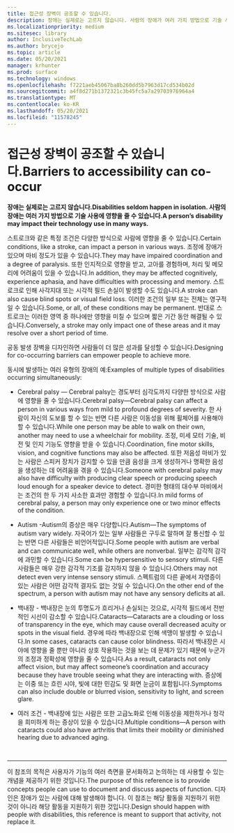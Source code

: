 ```yaml
---
title: 접근성 장벽이 공조할 수 있습니다.
description: 장애는 실제로는 고르지 않습니다. 사람의 장애가 여러 가지 방법으로 기술 사용에 영향을 줄 수 있습니다.
ms.localizationpriority: medium
ms.sitesec: library
author: InclusiveTechLab
ms.author: brycejo
ms.topic: article
ms.date: 05/20/2021
manager: krhunter
ms.prod: surface
ms.technology: windows
ms.openlocfilehash: f7221aeb45067ba8b260dd5b7963d17cd534b02d
ms.sourcegitcommit: a4f8d271b1372321c3b45fc5a7a29703976964a4
ms.translationtype: MT
ms.contentlocale: ko-KR
ms.lasthandoff: 05/20/2021
ms.locfileid: "11578245"
---
```

# <a name="barriers-to-accessibility-can-co-occur"></a><span data-ttu-id="c7361-104">접근성 장벽이 공조할 수 있습니다.</span><span class="sxs-lookup"><span data-stu-id="c7361-104">Barriers to accessibility can co-occur</span></span>

**<span data-ttu-id="c7361-105">장애는 실제로는 고르지 않습니다.</span><span class="sxs-lookup"><span data-stu-id="c7361-105">Disabilities seldom happen in isolation.</span></span> <span data-ttu-id="c7361-106">사람의 장애는 여러 가지 방법으로 기술 사용에 영향을 줄 수 있습니다.</span><span class="sxs-lookup"><span data-stu-id="c7361-106">A person’s disability may impact their technology use in many ways.</span></span>**

<span data-ttu-id="c7361-107">스트로크와 같은 특정 조건은 다양한 방식으로 사람에 영향을 줄 수 있습니다.</span><span class="sxs-lookup"><span data-stu-id="c7361-107">Certain conditions, like a stroke, can impact a person in various ways.</span></span> <span data-ttu-id="c7361-108">조정에 장애가 있으며 마비 정도가 있을 수 있습니다.</span><span class="sxs-lookup"><span data-stu-id="c7361-108">They may have impaired coordination and a degree of paralysis.</span></span> <span data-ttu-id="c7361-109">또한 인지적으로 영향을 받고, 고아를 경험하며, 처리 및 메모리에 어려움이 있을 수 있습니다.</span><span class="sxs-lookup"><span data-stu-id="c7361-109">In addition, they may be affected cognitively, experience aphasia, and have difficulties with processing and memory.</span></span> <span data-ttu-id="c7361-110">스트로크로 인해 사각지대 또는 시각적 필드 손실이 발생할 수도 있습니다.</span><span class="sxs-lookup"><span data-stu-id="c7361-110">A stroke can also cause blind spots or visual field loss.</span></span> <span data-ttu-id="c7361-111">이러한 조건의 일부 또는 전체는 영구적일 수 있습니다.</span><span class="sxs-lookup"><span data-stu-id="c7361-111">Some, or all, of these conditions may be permanent.</span></span> <span data-ttu-id="c7361-112">반대로 스트로크는 이러한 영역 중 하나에만 영향을 미칠 수 있으며 짧은 기간 동안 해결될 수 있습니다.</span><span class="sxs-lookup"><span data-stu-id="c7361-112">Conversely, a stroke may only impact one of these areas and it may resolve over a short period of time.</span></span>

<span data-ttu-id="c7361-113">공동 발생 장벽을 디자인하면 사람들이 더 많은 성과를 달성할 수 있습니다.</span><span class="sxs-lookup"><span data-stu-id="c7361-113">Designing for co-occurring barriers can empower people to achieve more.</span></span>

<span data-ttu-id="c7361-114">동시에 발생하는 여러 유형의 장애의 예:</span><span class="sxs-lookup"><span data-stu-id="c7361-114">Examples of multiple types of disabilities occurring simultaneously:</span></span> 

* <span data-ttu-id="c7361-115">Cerebral palsy — Cerebral palsy는 경도부터 심각도까지 다양한 방식으로 사람에 영향을 줄 수 있습니다.</span><span class="sxs-lookup"><span data-stu-id="c7361-115">Cerebral palsy—Cerebral palsy can affect a person in various ways from mild to profound degrees of severity.</span></span> <span data-ttu-id="c7361-116">한 사람이 자신의 도보를 할 수 있는 반면 다른 사람은 이동성을 위해 휠체어를 사용해야 할 수 있습니다.</span><span class="sxs-lookup"><span data-stu-id="c7361-116">While one person may be able to walk on their own, another may need to use a wheelchair for mobility.</span></span> <span data-ttu-id="c7361-117">조정, 미세 모터 기술, 비전 및 인지 기능도 영향을 받을 수 있습니다.</span><span class="sxs-lookup"><span data-stu-id="c7361-117">Coordination, fine motor skills, vision, and cognitive functions may also be affected.</span></span> <span data-ttu-id="c7361-118">또한 저음성 마비가 있는 사람은 스피커 장치가 감지할 수 있을 만큼 음성을 크게 생성하거나 명확한 음성을 생성하는 데 어려움을 겪을 수 있습니다.</span><span class="sxs-lookup"><span data-stu-id="c7361-118">Someone with cerebral palsy may also have difficulty with producing clear speech or producing speech loud enough for a speaker device to detect.</span></span> <span data-ttu-id="c7361-119">경미한 형태의 대수부 마비에서는 조건의 한 두 가지 사소한 효과만 경험할 수 있습니다.</span><span class="sxs-lookup"><span data-stu-id="c7361-119">In mild forms of cerebral palsy, a person may only experience one or two minor effects of the condition.</span></span>

* <span data-ttu-id="c7361-120">Autism -Autism의 증상은 매우 다양합니다.</span><span class="sxs-lookup"><span data-stu-id="c7361-120">Autism—The symptoms of autism vary widely.</span></span> <span data-ttu-id="c7361-121">자국어가 있는 일부 사람들은 구두로 말하며 잘 통신할 수 있는 반면 다른 사람들은 비언어적입니다.</span><span class="sxs-lookup"><span data-stu-id="c7361-121">Some people with autism are verbal and can communicate well, while others are nonverbal.</span></span> <span data-ttu-id="c7361-122">일부는 감각적 감각에 과민할 수 있습니다.</span><span class="sxs-lookup"><span data-stu-id="c7361-122">Some can be hypersensitive to sensory stimuli.</span></span> <span data-ttu-id="c7361-123">다른 사람들은 매우 강한 감각적 기조를 감지하지 않을 수 있습니다.</span><span class="sxs-lookup"><span data-stu-id="c7361-123">Others may not detect even very intense sensory stimuli.</span></span> <span data-ttu-id="c7361-124">스펙트럼의 다른 끝에서 자영증이 있는 사람은 어떤 감각적 결자도 없는 것일 수 있습니다.</span><span class="sxs-lookup"><span data-stu-id="c7361-124">On the other end of the spectrum, a person with autism may not have any sensory deficits at all.</span></span>

* <span data-ttu-id="c7361-125">백내장 - 백내장은 눈의 투명도가 흐리거나 손실되는 것으로, 시각적 필드에서 전반적인 시선이 감소할 수 있습니다.</span><span class="sxs-lookup"><span data-stu-id="c7361-125">Cataracts—Cataracts are a clouding or loss of transparency in the eye, which may cause overall decreased acuity or spots in the visual field.</span></span> <span data-ttu-id="c7361-126">경우에 따라 백내장으로 인해 색맹이 발생할 수 있습니다.</span><span class="sxs-lookup"><span data-stu-id="c7361-126">In some cases, cataracts can cause color blindness.</span></span> <span data-ttu-id="c7361-127">따라서 백내장은 시야에 영향을 줄 뿐만 아니라 상호 작용하는 것을 보는 데 문제가 있기 때문에 누군가의 조정과 정확성에 영향을 줄 수 있습니다.</span><span class="sxs-lookup"><span data-stu-id="c7361-127">As a result, cataracts not only affect vision, but may affect someone’s coordination and accuracy because they have trouble seeing what they are interacting with.</span></span> <span data-ttu-id="c7361-128">증상에는 이중 또는 흐린 시야, 빛에 대한 민감도 및 화면 눈금이 포함됩니다.</span><span class="sxs-lookup"><span data-stu-id="c7361-128">Symptoms can also include double or blurred vision, sensitivity to light, and screen glare.</span></span> 

* <span data-ttu-id="c7361-129">여러 조건 - 백내장에 있는 사람은 또한 고급노화로 인해 이동성을 제한하거나 청각을 희미하게 하는 증상이 있을 수 있습니다.</span><span class="sxs-lookup"><span data-stu-id="c7361-129">Multiple conditions—A person with cataracts could also have arthritis that limits their mobility or diminished hearing due to advanced aging.</span></span>


&nbsp;

[comment]: # (Footer 문)
___
<span data-ttu-id="c7361-131">이 참조의 목적은 사용자가 기능의 여러 측면을 문서화하고 논의하는 데 사용할 수 있는 개념을 제공하기 위한 것입니다.</span><span class="sxs-lookup"><span data-stu-id="c7361-131">The purpose of this reference is to provide concepts people can use to document and discuss aspects of function.</span></span> <span data-ttu-id="c7361-132">디자인은 장애가 있는 사람에 대해 발생해야 합니다. 이 참조는 해당 활동을 지원하기 위한 것이 아니라 해당 활동을 지원하기 위한 것입니다.</span><span class="sxs-lookup"><span data-stu-id="c7361-132">Design should happen with people with disabilities, this reference is meant to support that activity, not replace it.</span></span> 

